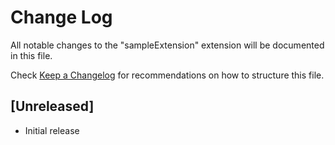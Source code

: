 # Change Log

All notable changes to the "sampleExtension" extension will be documented in this file.

Check [Keep a Changelog](http://keepachangelog.com/) for recommendations on how to structure this file.

## [Unreleased]

- Initial release